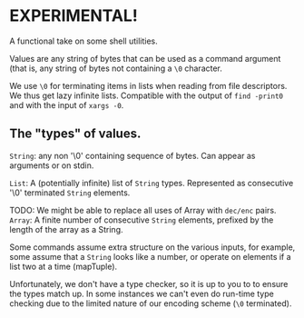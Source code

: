 # EXPERIMENTAL!

A functional take on some shell utilities.

Values are any string of bytes that can be used as a command argument (that
is, any string of bytes not containing a `\0` character.

We use `\0` for terminating items in lists when reading from file descriptors.
We thus get lazy infinite lists. Compatible with the output of `find -print0`
and with the input of `xargs -0`.


## The "types" of values.

`String`: any non '\0' containing sequence of bytes. Can appear as arguments
          or on stdin.

`List`: A (potentially infinite) list of `String` types. Represented as
        consecutive '\0' terminated `String` elements.

TODO: We might be able to replace all uses of Array with `dec/enc` pairs.
`Array`: A finite number of consecutive `String` elements, prefixed by the
         length of the array as a String.

Some commands assume extra structure on the various inputs, for example,
some assume that a `String` looks like a number, or operate on elements
if a list two at a time (mapTuple).

Unfortunately, we don't have a type checker, so it is up to you to to ensure
the types match up. In some instances we can't even do run-time type checking
due to the limited nature of our encoding scheme (`\0` terminated).

